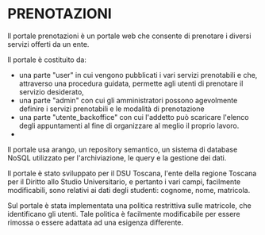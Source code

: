 # PRENOTAZIONI
Il portale prenotazioni è un portale web che consente di prenotare i diversi servizi offerti da un ente.

Il portale è costituito da:
- una parte "user" in cui vengono pubblicati i vari servizi prenotabili e che, attraverso una procedura guidata, permette agli utenti di prenotare il servizio desiderato,
- una parte "admin" con cui gli amministratori possono agevolmente definire i servizi prenotabili e le modalità di prenotazione 
- una parte "utente_backoffice" con cui l'addetto può scaricare l'elenco degli appuntamenti al fine di organizzare al meglio il proprio lavoro.
- 
Il portale usa arango, un repository semantico, un sistema di database NoSQL utilizzato per l'archiviazione, le query e la gestione dei dati.

Il portale è stato sviluppato per il DSU Toscana, l'ente della regione Toscana per il Diritto allo Studio Universitario, e pertanto i vari campi, facilmente modificabili, sono relativi ai dati degli studenti: cognome, nome, matricola.

Sul portale è stata implementata una politica restrittiva sulle matricole, che identificano gli utenti. Tale politica è facilmente modificabile per essere rimossa o essere adattata ad una esigenza differente.
